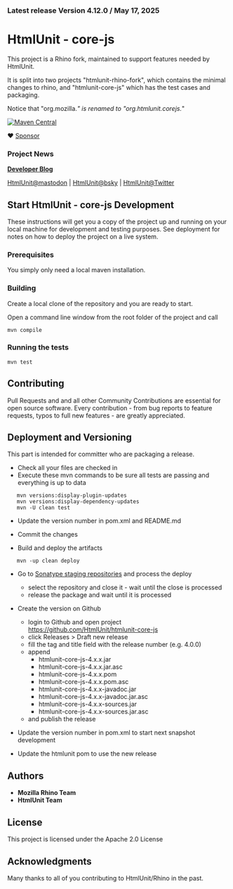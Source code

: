 ### Latest release Version 4.12.0 / May 17, 2025

# HtmlUnit - core-js

This project is a Rhino fork, maintained to support features needed by HtmlUnit.

It is split into two projects "htmlunit-rhino-fork", which contains the minimal changes to rhino,
and "htmlunit-core-js" which has the test cases and packaging.

Notice that "org.mozilla.*" is renamed to "org.htmlunit.corejs.*"

[![Maven Central](https://maven-badges.herokuapp.com/maven-central/org.htmlunit/htmlunit-core-js/badge.svg)](https://maven-badges.herokuapp.com/maven-central/org.htmlunit/htmlunit-core-js)

:heart: [Sponsor](https://github.com/sponsors/rbri)

### Project News

**[Developer Blog](https://htmlunit.github.io/htmlunit-blog/)**

[HtmlUnit@mastodon](https://fosstodon.org/@HtmlUnit) | [HtmlUnit@bsky](https://bsky.app/profile/htmlunit.bsky.social) | [HtmlUnit@Twitter](https://twitter.com/HtmlUnit)

## Start HtmlUnit - core-js Development

These instructions will get you a copy of the project up and running on your local machine for development and testing purposes.
See deployment for notes on how to deploy the project on a live system.

### Prerequisites

You simply only need a local maven installation.


### Building

Create a local clone of the repository and you are ready to start.

Open a command line window from the root folder of the project and call

```
mvn compile
```

### Running the tests

```
mvn test
```

## Contributing

Pull Requests and and all other Community Contributions are essential for open source software.
Every contribution - from bug reports to feature requests, typos to full new features - are greatly appreciated.

## Deployment and Versioning

This part is intended for committer who are packaging a release.

* Check all your files are checked in
* Execute these mvn commands to be sure all tests are passing and everything is up to data

```
   mvn versions:display-plugin-updates
   mvn versions:display-dependency-updates
   mvn -U clean test
```

* Update the version number in pom.xml and README.md
* Commit the changes


* Build and deploy the artifacts 

```
   mvn -up clean deploy
```

* Go to [Sonatype staging repositories](https://s01.oss.sonatype.org/index.html#stagingRepositories) and process the deploy
  - select the repository and close it - wait until the close is processed
  - release the package and wait until it is processed

* Create the version on Github
    * login to Github and open project https://github.com/HtmlUnit/htmlunit-core-js
    * click Releases > Draft new release
    * fill the tag and title field with the release number (e.g. 4.0.0)
    * append 
        * htmlunit-core-js-4.x.x.jar
        * htmlunit-core-js-4.x.x.jar.asc 
        * htmlunit-core-js-4.x.x.pom
        * htmlunit-core-js-4.x.x.pom.asc 
        * htmlunit-core-js-4.x.x-javadoc.jar
        * htmlunit-core-js-4.x.x-javadoc.jar.asc
        * htmlunit-core-js-4.x.x-sources.jar
        * htmlunit-core-js-4.x.x-sources.jar.asc
    * and publish the release 

* Update the version number in pom.xml to start next snapshot development
* Update the htmlunit pom to use the new release

## Authors

* **Mozilla Rhino Team**
* **HtmlUnit Team**

## License

This project is licensed under the Apache 2.0 License

## Acknowledgments

Many thanks to all of you contributing to HtmlUnit/Rhino in the past.
